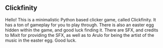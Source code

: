 ## Clickfinity

Hello! This is a minimalistic Python based clicker game, called Clickfinity. It has a ton of gameplay for you to play through. There is also an easter egg hidden within the game, and good luck finding it. There are SFX, and credits to Mixit for providing the SFX, as well as to Arulo for being the artist of the music in the easter egg. Good luck.
